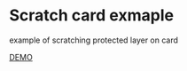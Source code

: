 # Scratch card exmaple

example of scratching protected layer on card

[DEMO](https://kosukhin.github.io/scratch-card/)
